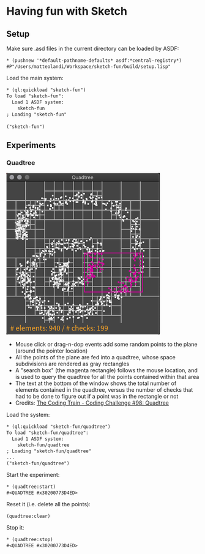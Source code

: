 # Having fun with Sketch

## Setup
Make sure .asd files in the current directory can be loaded by ASDF:

    * (pushnew '*default-pathname-defaults* asdf:*central-registry*)
    #P"/Users/matteolandi/Workspace/sketch-fun/build/setup.lisp"

Load the main system:

    * (ql:quickload "sketch-fun")
    To load "sketch-fun":
      Load 1 ASDF system:
        sketch-fun
    ; Loading "sketch-fun"

    ("sketch-fun")

## Experiments

### Quadtree
![Quadtree](./images/quadtree.png)

- Mouse click or drag-n-dop events add some random points to the plane (around
  the pointer location)
- All the points of the plane are fed into a quadtree, whose space subdivisions
  are rendered as gray rectangles
- A "search box" (the magenta rectangle) follows the mouse location, and is
  used to query the quadtree for all the points contained within that area
- The text at the bottom of the window shows the total number of elements
  contained in the quadtree, versus the number of checks that had to be done to
  figure out if a point was in the rectangle or not
- Credits: [The Coding Train - Coding Challenge #98: Quadtree](https://www.youtube.com/watch?v=OJxEcs0w_kE)

Load the system:

    * (ql:quickload "sketch-fun/quadtree")
    To load "sketch-fun/quadtree":
      Load 1 ASDF system:
        sketch-fun/quadtree
    ; Loading "sketch-fun/quadtree"
    ...
    ("sketch-fun/quadtree")

Start the experiment:

    * (quadtree:start)
    #<QUADTREE #x30200773D4ED>

Reset it (i.e. delete all the points):

    (quadtree:clear)

Stop it:

    * (quadtree:stop)
    #<QUADTREE #x30200773D4ED>

